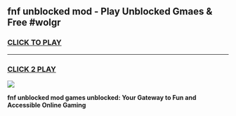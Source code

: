 
## fnf unblocked mod - Play Unblocked Gmaes & Free #wolgr
<h3>
<a href="https://news.freeplayer.one?title=fnf_unblocked_mod&ref=26F">CLICK TO PLAY</a></h3>
<hr>

<h3>
<a href="https://news.freeplayer.one?title=fnf_unblocked_mod&ref=26F">CLICK 2 PLAY</a>
  
</h3>

<a href="https://news.freeplayer.one?title=fnf_unblocked_mod&ref=26F/"><img src="https://clearcache.store/games.png"></a>


**fnf unblocked mod games unblocked: Your Gateway to Fun and Accessible Online Gaming**
